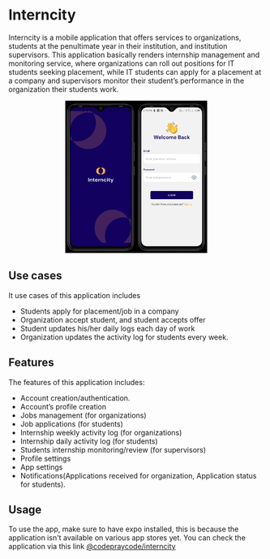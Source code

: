 # Interncity

<p>
Interncity is a mobile application that offers services to organizations, students at the penultimate year in their institution, and institution supervisors. This application basically renders internship management and monitoring service, where organizations can roll out positions for IT students seeking placement, while IT students can apply for a placement at a company and supervisors monitor their student’s performance in the organization their students work.
</p> 

<div align="center">
  <img src="./screenshots/splash.jpg" alt="Screenshot" height="300"/><img src="./screenshots/signin.jpg" alt="Screenshot" height="300"/>
</div>

## Use cases
It use cases of this application includes

- Students apply for placement/job in a company
- Organization accept student, and student accepts offer
- Student updates his/her daily logs each day of work
- Organization updates the activity log for students every week.

## Features
The features of this application includes:

- Account creation/authentication.
- Account’s profile creation
- Jobs management (for organizations)
- Job applications (for students)
- Internship weekly activity log (for organizations)
- Internship daily activity log (for students)
- Students internship monitoring/review (for supervisors)
- Profile settings
- App settings
- Notifications(Applications received for organization, Application status for students).


## Usage
To use the app, make sure to have expo installed, this is because the application isn't available on various app stores yet.
You can check the application via this link [@codepraycode/interncity](https://expo.dev/@codepraycode/interncity?serviceType=classic&distribution=expo-go)
